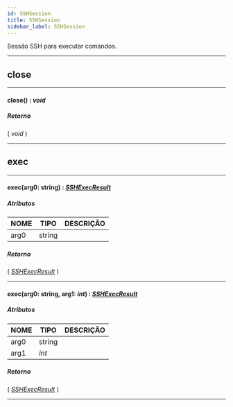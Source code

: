 ```yaml
---
id: SSHSession
title: SSHSession
sidebar_label: SSHSession
---
```


Sessão SSH para executar comandos.

---

## close

---

#### close() : _void_
##### Retorno

( _void_ )


---

## exec

---

#### exec(arg0: string) : _[SSHExecResult](../../objects/SSHExecResult)_
##### Atributos

| NOME | TIPO | DESCRIÇÃO |
|---|---|---|
| arg0 | string |   |

##### Retorno

( _[SSHExecResult](../../objects/SSHExecResult)_ )


---

#### exec(arg0: string, arg1: _int_) : _[SSHExecResult](../../objects/SSHExecResult)_
##### Atributos

| NOME | TIPO | DESCRIÇÃO |
|---|---|---|
| arg0 | string |   |
| arg1 | _int_ |   |

##### Retorno

( _[SSHExecResult](../../objects/SSHExecResult)_ )


---

